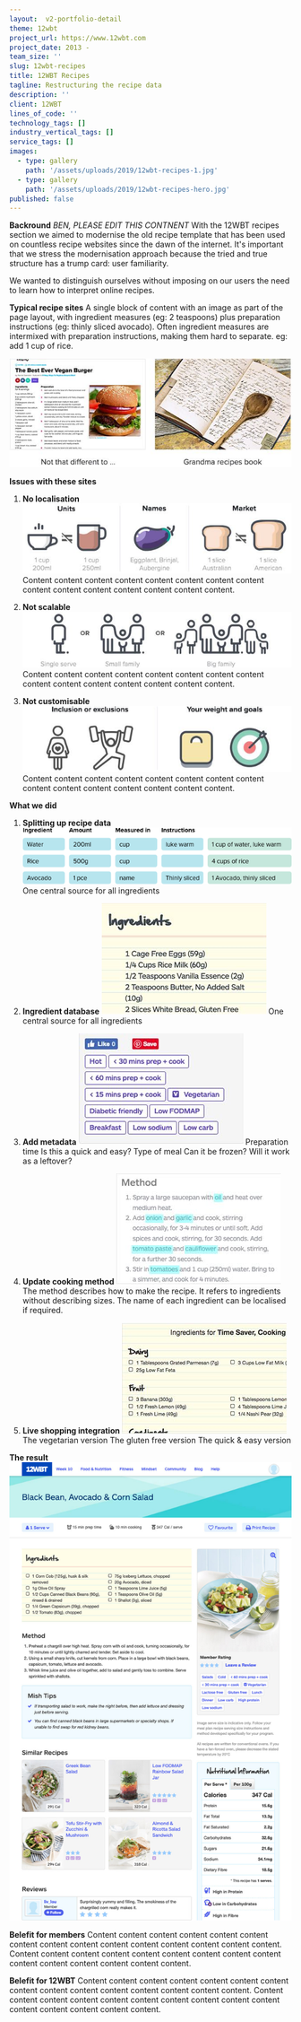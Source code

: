 ```yaml
---
layout:  v2-portfolio-detail
theme: 12wbt
project_url: https://www.12wbt.com
project_date: 2013 -
team_size: ''
slug: 12wbt-recipes
title: 12WBT Recipes
tagline: Restructuring the recipe data
description: ''
client: 12WBT
lines_of_code: ''
technology_tags: []
industry_vertical_tags: []
service_tags: []
images:
  - type: gallery
    path: '/assets/uploads/2019/12wbt-recipes-1.jpg'
  - type: gallery
    path: '/assets/uploads/2019/12wbt-recipes-hero.jpg'
published: false
---
```


**Backround**
_BEN, PLEASE EDIT THIS CONTNENT_
With the 12WBT recipes section we aimed to modernise the old recipe template that has been used on countless recipe websites since the dawn of the internet. It's important that we stress the modernisation approach because the tried and true structure has a trump card: user familiarity.

We wanted to distinguish ourselves without imposing on our users the need to learn how to interpret online recipes.

**Typical recipe sites**
A single block of content with an image as part of the page layout, with ingredient measures (eg: 2 teaspoons) plus preparation instructions (eg: thinly sliced avocado). Often ingredient measures are intermixed with preparation instructions, making them hard to separate. eg: add 1 cup of rice.

![](/assets/uploads/2019/12wbt-recipes-img-1.jpg)

**Issues with these sites**

1. **No localisation**
   ![](/assets/uploads/2019/12wbt-recipes-img-2.jpg)
   Content content content content content content content content content content content content content content content.

2. **Not scalable**
   ![](/assets/uploads/2019/12wbt-recipes-img-3.jpg)
   Content content content content content content content content content content content content content content content.

3. **Not customisable**
   ![](/assets/uploads/2019/12wbt-recipes-img-4.jpg)
   Content content content content content content content content content content content content content content content.

**What we did**

1. **Splitting up recipe data**
   ![](/assets/uploads/2019/database.png)
   One central source for all ingredients

2. **Ingredient database**
   ![](/assets/uploads/2019/12wbt-recipes-img-5.jpg)
   One central source for all ingredients

3. **Add metadata**
   ![](/assets/uploads/2019/12wbt-recipes-img-6.jpg)
   Preparation time
   Is this a quick and easy?
   Type of meal
   Can it be frozen?
   Will it work as a leftover?

4. **Update cooking method**
   ![](/assets/uploads/2019/12wbt-recipes-img-7.jpg)
   The method describes how to make the recipe. It refers to ingredients without describing sizes. The name of each ingredient can be localised if required.

5. **Live shopping integration**
   ![](/assets/uploads/2019/12wbt-recipes-img-8.jpg)
   The vegetarian version
   The gluten free version
   The quick & easy version

**The result**
![](/assets/uploads/2019/12wbt-recipes-hero.jpg)

**Belefit for members**
Content content content content content content content content content content content content content content content.
Content content content content content content content content content content content content content content content.

**Belefit for 12WBT**
Content content content content content content content content content content content content content content content.
Content content content content content content content content content content content content content content content.
